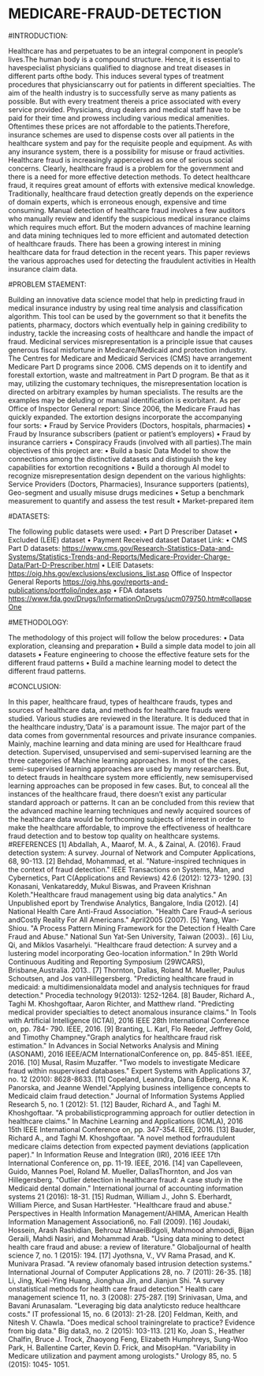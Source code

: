 # MEDICARE-FRAUD-DETECTION

#INTRODUCTION:

Healthcare has and perpetuates to be an integral component in people’s lives.The human body is a compound structure. Hence, it is essential to havespecialist physicians qualified to diagnose and treat diseases in different parts ofthe body. This induces several types of treatment procedures that physicianscarry out for patients in different specialties. The aim of the health industry is to successfully serve as many patients as possible. But with every treatment thereis a price associated with every service provided. Physicians, drug dealers and medical staff have to be paid for their time and prowess including various medical amenities. Oftentimes these prices are not affordable to the patients.Therefore, insurance schemes are used to dispense costs over all patients in the healthcare system and pay for the requisite people and equipment. As with any insurance system, there is a possibility for misuse or fraud activities. Healthcare fraud is increasingly apperceived as one of serious social concerns. Clearly, healthcare fraud is a problem for the government and there is a need for more effective detection methods. To detect healthcare fraud, it requires great amount of efforts with extensive medical knowledge. Traditionally, healthcare fraud detection greatly depends on the experience of domain experts, which is erroneous enough, expensive and time consuming. Manual detection of healthcare fraud involves a few auditors who manually review and identify the suspicious medical insurance claims which requires much effort. But the modern advances of machine learning and data mining techniques led to more efficient and automated detection of healthcare frauds. There has been a growing interest in mining healthcare data for fraud detection in the recent years. This paper reviews the various approaches used for detecting the fraudulent activities in Health insurance claim data.

#PROBLEM STAEMENT:

Building an innovative data science model that help in predicting fraud in medical insurance industry by using real time analysis and classification algorithm. This tool can be used by the government so that it benefits the patients, pharmacy, doctors which eventually help in gaining credibility to industry, tackle the increasing costs of healthcare and handle the impact of fraud. Medicinal services misrepresentation is a principle issue that causes generous fiscal misfortune in Medicare/Medicaid and protection industry. The Centres for Medicare and Medicaid Services (CMS) have arrangement Medicare Part D programs since 2006. CMS depends on it to identify and forestall extortion, waste and maltreatment in Part D program. Be that as it may, utilizing the customary techniques, the misrepresentation location is directed on arbitrary examples by human specialists. The results are the examples may be deluding or manual identification is exorbitant. As per Office of Inspector General report: Since 2006, the Medicare Fraud has quickly expanded. The extortion designs incorporate the accompanying four sorts: • Fraud by Service Providers (Doctors, hospitals, pharmacies) • Fraud by Insurance subscribers (patient or patient’s employers) • Fraud by insurance carriers • Conspiracy Frauds (involved with all parties).The main objectives of this project are: • Build a basic Data Model to show the connections among the distinctive datasets and distinguish the key capabilities for extortion recognitions • Build a thorough AI model to recognize misrepresentation design dependent on the various highlights: Service Providers (Doctors, Pharmacies), Insurance supporters (patients), Geo-segment and usually misuse drugs medicines • Setup a benchmark measurement to quantify and assess the test result • Market-prepared item

#DATASETS:

The following public datasets were used: • Part D Prescriber Dataset • Excluded (LEIE) dataset • Payment Received dataset Dataset Link: • CMS Part D datasets: https://www.cms.gov/Research-Statistics-Data-and-Systems/Statistics-Trends-and-Reports/Medicare-Provider-Charge-Data/Part-D-Prescriber.html • LEIE Datasets: https://oig.hhs.gov/exclusions/exclusions_list.asp Office of Inspector General Reports https://oig.hhs.gov/reports-and-publications/portfolio/index.asp • FDA datasets https://www.fda.gov/Drugs/InformationOnDrugs/ucm079750.htm#collapseOne

#METHODOLOGY:

The methodology of this project will follow the below procedures: • Data exploration, cleansing and preparation • Build a simple data model to join all datasets • Feature engineering to choose the effective feature sets for the different fraud patterns • Build a machine learning model to detect the different fraud patterns.

#CONCLUSION:

In this paper, healthcare fraud, types of healthcare frauds, types and sources of healthcare data, and methods for healthcare frauds were studied. Various studies
are reviewed in the literature. It is deduced that in the healthcare industry,‘Data’ is a paramount issue. The major part of the data comes from governmental resources and private insurance companies. Mainly, machine learning and data mining are used for Healthcare fraud detection. Supervised, unsupervised and semi-supervised learning are the three categories of Machine learning approaches. In most of the cases, semi-supervised learning approaches are used by many researchers. But, to detect frauds in healthcare system more efficiently, new semisupervised learning approaches can be proposed in few cases. But, to conceal all the instances of the healthcare fraud, there doesn’t exist any particular standard approach or patterns. It can an be concluded from this review that the advanced machine learning techniques and newly acquired sources of the healthcare data would be forthcoming subjects of interest in order to make the healthcare affordable, to improve the effectiveness of healthcare fraud detection and to bestow top quality on healthcare systems.
#REFERENCES
[1] Abdallah, A., Maarof, M. A., & Zainal, A. (2016). Fraud detection system: A survey. Journal of Network and Computer Applications, 68, 90-113.
[2] Behdad, Mohammad, et al. "Nature-inspired techniques in the context of fraud detection." IEEE Transactions on Systems, Man, and Cybernetics, Part C(Applications and Reviews) 42.6 (2012): 1273- 1290.
[3] Konasani, Venkatareddy, Mukul Biswas, and Praveen Krishnan Koleth."Healthcare fraud management using big data analytics." An Unpublished eport by Trendwise Analytics, Bangalore, India (2012).
[4] National Health Care Anti-Fraud Association. "Health Care Fraud–A serious andCostly Reality For All Americans." April2005 (2007).
[5] Yang, Wan-Shiou. "A Process Pattern Mining Framework for the Detection f Health Care Fraud and Abuse." National Sun Yat-Sen University, Taiwan
(2003)..
[6] Liu, Qi, and Miklos Vasarhelyi. "Healthcare fraud detection: A survey and a lustering model incorporating Geo-location information." In 29th World
Continuous Auditing and Reporting Symposium (29WCARS), Brisbane,Australia. 2013..
[7] Thornton, Dallas, Roland M. Mueller, Paulus Schoutsen, and Jos vanHillegersberg. "Predicting healthcare fraud in medicaid: a multidimensionaldata model and analysis techniques for fraud detection." Procedia technology 9(2013): 1252-1264.
[8] Bauder, Richard A., Taghi M. Khoshgoftaar, Aaron Richter, and Matthew rland. "Predicting medical provider specialties to detect anomalous insurance
claims." In Tools with Artificial Intelligence (ICTAI), 2016 IEEE 28th
International Conference on, pp. 784- 790. IEEE, 2016.
[9] Branting, L. Karl, Flo Reeder, Jeffrey Gold, and Timothy Champney."Graph analytics for healthcare fraud risk estimation." In Advances in Social
Networks Analysis and Mining (ASONAM), 2016 IEEE/ACM InternationalConference on, pp. 845-851. IEEE, 2016.
[10] Musal, Rasim Muzaffer. "Two models to investigate Medicare fraud within nsupervised databases." Expert Systems with Applications 37, no. 12 (2010):
8628-8633.
[11] Copeland, Leanndra, Dana Edberg, Anna K. Panorska, and Jeanne Wendel."Applying business intelligence concepts to Medicaid claim fraud detection."
Journal of Information Systems Applied Research 5, no. 1 (2012): 51.
[12] Bauder, Richard A., and Taghi M. Khoshgoftaar. "A probabilisticprogramming approach for outlier detection in healthcare claims." In Machine
Learning and Applications (ICMLA), 2016 15th IEEE International Conference
on, pp. 347-354. IEEE, 2016.
[13] Bauder, Richard A., and Taghi M. Khoshgoftaar. "A novel method forfraudulent medicare claims detection from expected payment deviations
(application paper)." In Information Reuse and Integration (IRI), 2016 IEEE
17th International Conference on, pp. 11-19. IEEE, 2016.
[14] van Capelleveen, Guido, Mannes Poel, Roland M. Mueller, DallasThornton, and Jos van Hillegersberg. "Outlier detection in healthcare fraud: A
case study in the Medicaid dental domain." International journal of accounting
information systems 21 (2016): 18-31.
[15] Rudman, William J., John S. Eberhardt, William Pierce, and Susan HartHester. "Healthcare fraud and abuse." Perspectives in Health Information
Management/AHIMA, American Health Information Management Association6, no. Fall (2009).
[16] Joudaki, Hossein, Arash Rashidian, Behrouz MinaeiBidgoli, Mahmood ahmoodi, Bijan Geraili, Mahdi Nasiri, and Mohammad Arab. "Using data
mining to detect health care fraud and abuse: a review of literature." Globaljournal of health science 7, no. 1 (2015): 194.
[17] Jyothsna, V., VV Rama Prasad, and K. Munivara Prasad. "A review ofanomaly based intrusion detection systems." International Journal of Computer
Applications 28, no. 7 (2011): 26-35.
[18] Li, Jing, Kuei-Ying Huang, Jionghua Jin, and Jianjun Shi. "A survey onstatistical methods for health care fraud detection." Health care management
science 11, no. 3 (2008): 275-287.
[19] Srinivasan, Uma, and Bavani Arunasalam. "Leveraging big data analyticsto reduce healthcare costs." IT professional 15, no. 6 (2013): 21-28.
[20] Feldman, Keith, and Nitesh V. Chawla. "Does medical school trainingrelate to practice? Evidence from big data." Big data3, no. 2 (2015): 103-113.
[21] Ko, Joan S., Heather Chalfin, Bruce J. Trock, Zhaoyong Feng, Elizabeth
Humphreys, Sung-Woo Park, H. Ballentine Carter, Kevin D. Frick, and MisopHan. "Variability in Medicare utilization and payment among urologists."
Urology 85, no. 5 (2015): 1045- 1051.


